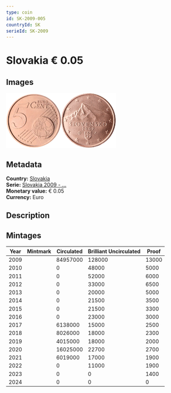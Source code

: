 ```yaml
---
type: coin
id: SK-2009-005
countryId: SK
serieId: SK-2009
---
```


# Slovakia € 0.05

## Images

<img src="../../../Images/common-2007-005.webp" height="150" alt="Front image"><img src="Images/slovakia-2009-005.webp" height="150" alt="Back image">

## Metadata

**Country:** [Slovakia](../index.md)\
**Serie:** [Slovakia 2009 - ...](index.md)\
**Monetary value:** € 0.05\
**Currency:** Euro

## Description

## Mintages

| Year | Mintmark | Circulated | Brilliant Uncirculated | Proof |
| ---- | -------- | ---------- | ---------------------- | ----- |
| 2009 |          | 84957000   | 128000                 | 13000 |
| 2010 |          | 0          | 48000                  | 5000  |
| 2011 |          | 0          | 52000                  | 6000  |
| 2012 |          | 0          | 33000                  | 6500  |
| 2013 |          | 0          | 20000                  | 5000  |
| 2014 |          | 0          | 21500                  | 3500  |
| 2015 |          | 0          | 21500                  | 3300  |
| 2016 |          | 0          | 23000                  | 3000  |
| 2017 |          | 6138000    | 15000                  | 2500  |
| 2018 |          | 8026000    | 18000                  | 2300  |
| 2019 |          | 4015000    | 18000                  | 2000  |
| 2020 |          | 16025000   | 22700                  | 2700  |
| 2021 |          | 6019000    | 17000                  | 1900  |
| 2022 |          | 0          | 11000                  | 1900  |
| 2023 |          | 0          | 0                      | 1400  |
| 2024 |          | 0          | 0                      | 0     |
